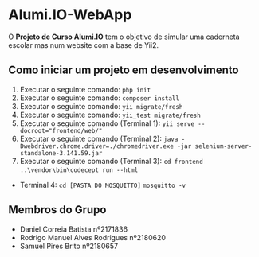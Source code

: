 # Alumi.IO-WebApp

O **Projeto de Curso Alumi.IO** tem o objetivo de simular uma caderneta escolar mas num website com a base de Yii2.

## Como iniciar um projeto em desenvolvimento
1. Executar o seguinte comando: ```php init```
1. Executar o seguinte comando: ```composer install```
1. Executar o seguinte comando: ```yii migrate/fresh```
1. Executar o seguinte comando: ```yii_test migrate/fresh```
1. Executar o seguinte comando (Terminal 1): ```yii serve --docroot="frontend/web/"```
1. Executar o seguinte comando (Terminal 2): ```java -Dwebdriver.chrome.driver=./chromedriver.exe -jar selenium-server-standalone-3.141.59.jar```
1. Executar o seguinte comando (Terminal 3): ```cd frontend``` ```..\vendor\bin\codecept run --html```
* Terminal 4:
```cd [PASTA DO MOSQUITTO]```
```mosquitto -v```
## Membros do Grupo
* Daniel Correia Batista nº2171836
* Rodrigo Manuel Alves Rodrigues nº2180620
* Samuel Pires Brito nº2180657
